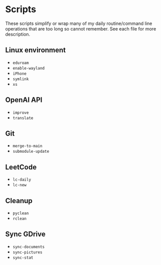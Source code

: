 # Scripts

These scripts simplify or wrap many of my daily routine/command line operations that are too long so cannot remember. See each file for more description.

## Linux environment

- `eduroam`
- `enable-wayland`
- `iPhone`
- `symlink`
- `xs`

## OpenAI API

- `improve`
- `translate`

## Git

- `merge-to-main`
- `submodule-update`

## LeetCode

- `lc-daily`
- `lc-new`

## Cleanup

- `pyclean`
- `rclean`

## Sync GDrive

- `sync-documents`
- `sync-pictures`
- `sync-stat`
